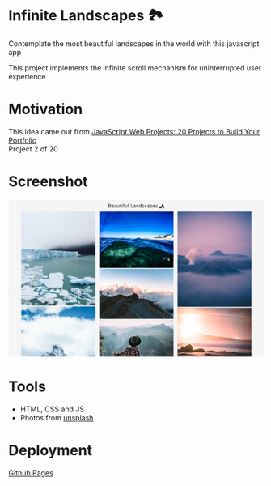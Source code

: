 # Infinite Landscapes 🏞️

Contemplate the most beautiful landscapes in the world with this javascript app

This project implements the infinite scroll mechanism for uninterrupted user experience


# Motivation

This idea came out from [JavaScript Web Projects: 20 Projects to Build Your Portfolio](https://academy.zerotomastery.io/p/javascript-projects)  
Project 2 of 20


# Screenshot

<img src='./screenshots/Macbook%20Pro%2013.png' alt='Macbook' width='800' />

# Tools
* HTML, CSS and JS
* Photos from [unsplash](https://unsplash.com/)

# Deployment

[Github Pages](https://oscaramos.github.io/infinity-landscapes/)
